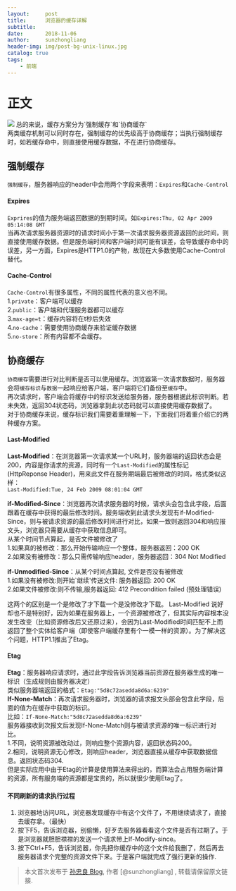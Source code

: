 ```yaml
---
layout:     post
title:      浏览器的缓存详解
subtitle:   
date:       2018-11-06
author:     sunzhongliang
header-img: img/post-bg-unix-linux.jpg
catalog: true
tags:
    - 前端
---
```


# 正文
<img src="https://images.cnblogs.com/cnblogs_com/plusone/1527513/o_1355655874_6620.jpg" referrerpolicy="no-referrer">
总的来说，缓存方案分为`强制缓存`和`协商缓存`<br>
两类缓存机制可以同时存在，强制缓存的优先级高于协商缓存；当执行强制缓存时，如若缓存命中，则直接使用缓存数据，不在进行协商缓存。

## 强制缓存
`强制缓存`，服务器响应的header中会用两个字段来表明：`Expires`和`Cache-Control`

#### Expires
`Exprires`的值为服务端返回数据的到期时间。如`Expires:Thu, 02 Apr 2009 05:14:08 GMT`<br>
当再次请求服务器资源时的请求时间小于第一次请求服务器资源返回的此时间，则直接使用缓存数据。但是服务端时间和客户端时间可能有误差，会导致缓存命中的误差，另一方面，Expires是HTTP1.0的产物，故现在大多数使用Cache-Control替代。

#### Cache-Control
`Cache-Control`有很多属性，不同的属性代表的意义也不同。<br>
1.`private`：客户端可以缓存<br>
2.`public`：客户端和代理服务器都可以缓存<br>
3.`max-age=t`：缓存内容将在t秒后失效<br>
4.`no-cache`：需要使用协商缓存来验证缓存数据<br>
5.`no-store`：所有内容都不会缓存。<br>

## 协商缓存
`协商缓存`需要进行对比判断是否可以使用缓存。浏览器第一次请求数据时，服务器会将`缓存标识`与`数据`一起响应给客户端，客户端将它们备份至`缓存`中。<br>
再次请求时，客户端会将缓存中的标识发送给服务器，服务器根据此标识判断。若未失效，返回304状态码，浏览器拿到此状态码就可以直接使用缓存数据了。<br>
对于协商缓存来说，缓存标识我们需要着重理解一下，下面我们将着重介绍它的两种缓存方案。


#### Last-Modified
**Last-Modified**：在浏览器第一次请求某一个URL时，服务器端的返回状态会是200，内容是你请求的资源，同时有一个`Last-Modified`的属性标记(HttpReponse Header)，用来此文件在服务期端最后被修改的时间，格式类似这样：<br>
`Last-Modified:Tue, 24 Feb 2009 08:01:04 GMT`<br>

**if-Modified-Since**：浏览器再次请求服务器的时候，请求头会包含此字段，后面跟着在缓存中获得的最后修改时间。服务端收到此请求头发现有if-Modified-Since，则与被请求资源的最后修改时间进行对比，如果一致则返回304和响应报文头，浏览器只需要从缓存中获取信息即可。<br>
从某个时间节点算起，是否文件被修改了<br>
1.如果真的被修改：那么开始传输响应一个整体，服务器返回：200 OK<br>
2.如果没有被修改：那么只需传输响应header，服务器返回：304 Not Modified<br>

**if-Unmodified-Since**：从某个时间点算起, 文件是否没有被修改<br>
1.如果没有被修改:则开始`继续'传送文件: 服务器返回: 200 OK<br>
2.如果文件被修改:则不传输,服务器返回: 412 Precondition failed (预处理错误)<br>

这两个的区别是一个是修改了才下载一个是没修改才下载。
Last-Modified 说好却也不是特别好，因为如果在服务器上，一个资源被修改了，但其实际内容根本没发生改变（比如资源修改后又还原过来），会因为Last-Modified时间匹配不上而返回了整个实体给客户端（即使客户端缓存里有个一模一样的资源）。为了解决这个问题，HTTP1.1推出了Etag。

#### Etag
**Etag**：服务器响应请求时，通过此字段告诉浏览器当前资源在服务器生成的唯一标识（生成规则由服务器决定）<br>
类似服务器端返回的格式：`Etag:"5d8c72asedda8d6a:6239"`<br>
**If-None-Match**：再次请求服务器时，浏览器的请求报文头部会包含此字段，后面的值为在缓存中获取的标识。<br>
比如：`If-None-Match:"5d8c72asedda8d6a:6239"`<br>
服务器接收到次报文后发现If-None-Match则与被请求资源的唯一标识进行对比。<br>
1.不同，说明资源被改动过，则响应整个资源内容，返回状态码200。<br>
2.相同，说明资源无心修改，则响应header，浏览器直接从缓存中获取数据信息。返回状态码304.<br>
但是实际应用中由于Etag的计算是使用算法来得出的，而算法会占用服务端计算的资源，所有服务端的资源都是宝贵的，所以就很少使用Etag了。

#### 不同刷新的请求执行过程
1. 浏览器地访问URL，浏览器发现缓存中有这个文件了，不用继续请求了，直接去缓存拿。（最快）
3. 按下F5，告诉浏览器，别偷懒，好歹去服务器看看这个文件是否有过期了。于是浏览器就胆胆襟襟的发送一个请求带上If-Modify-since。
4. 按下Ctrl+F5，告诉浏览器，你先把你缓存中的这个文件给我删了，然后再去服务器请求个完整的资源文件下来。于是客户端就完成了强行更新的操作.



> 本文首次发布于 [孙忠良 Blog](https://sunzhongliangde.github.io), 作者 [@sunzhongliang] ,
转载请保留原文链接.
